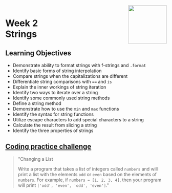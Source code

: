 <a href="../">
  <img src="/img/Python_Basics_Selection_and_Iteration_logo.avif" width="120" align="right">
</a>

# Week 2 <br> Strings

## Learning Objectives
- Demonstrate ability to format strings with f-strings and `.format`
- Identify basic forms of string interpolation
- Compare strings when the capitalizations are different
- Differentiate string comparisons with `==` and `is`
- Explain the inner workings of string iteration
- Identify two ways to iterate over a string
- Identify some commonly used string methods
- Define a string method
- Demonstrate how to use the `min` and `max` functions
- Identify the syntax for string functions
- Utilize escape characters to add special characters to a string
- Calculate the result from slicing a string
- Identify the three properties of strings

## [Coding practice challenge](./lab_challenge.py)

>"Changing a List
>
>Write a program that takes a list of integers called `numbers` and will print a list with the elements `odd` or `even` based on the elements of `numbers`. For example, if `numbers = [1, 2, 3, 4]`, then your program will print `['odd', 'even', 'odd', 'even']`."
